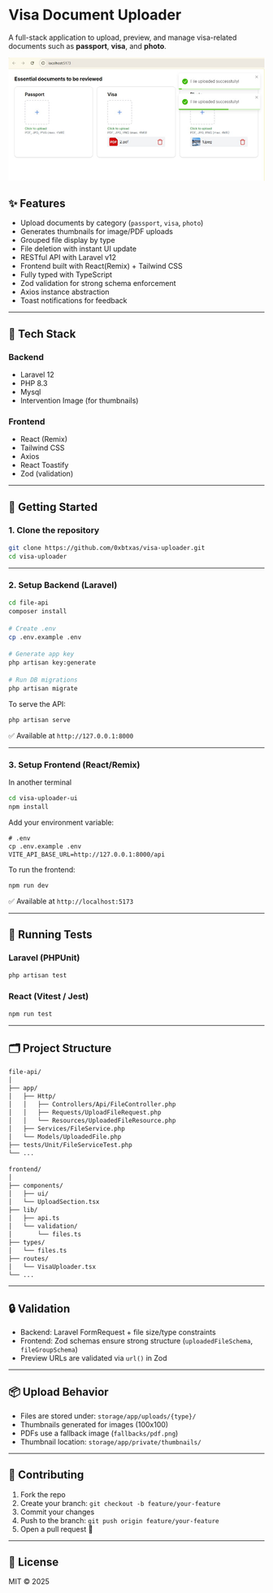 # Visa Document Uploader

A full-stack application to upload, preview, and manage visa-related documents such as **passport**, **visa**, and **photo**.

![Screenshot](./file-api/screenshots/Screenshot_1.jpg)

## ✨ Features

- Upload documents by category (`passport`, `visa`, `photo`)
- Generates thumbnails for image/PDF uploads
- Grouped file display by type
- File deletion with instant UI update
- RESTful API with Laravel v12
- Frontend built with React(Remix) + Tailwind CSS
- Fully typed with TypeScript
- Zod validation for strong schema enforcement
- Axios instance abstraction
- Toast notifications for feedback

---

## 🔧 Tech Stack

### Backend

- Laravel 12
- PHP 8.3
- Mysql
- Intervention Image (for thumbnails)

### Frontend

- React (Remix)
- Tailwind CSS
- Axios
- React Toastify
- Zod (validation)

---

## 🚀 Getting Started

### 1. Clone the repository

```bash
git clone https://github.com/0xbtxas/visa-uploader.git
cd visa-uploader
```

---

### 2. Setup Backend (Laravel)

```bash
cd file-api
composer install

# Create .env
cp .env.example .env

# Generate app key
php artisan key:generate

# Run DB migrations
php artisan migrate
```

To serve the API:

```bash
php artisan serve
```

✅ Available at `http://127.0.0.1:8000`

---

### 3. Setup Frontend (React/Remix)

In another terminal

```bash
cd visa-uploader-ui
npm install
```

Add your environment variable:

```env
# .env
cp .env.example .env
VITE_API_BASE_URL=http://127.0.0.1:8000/api
```

To run the frontend:

```bash
npm run dev
```

✅ Available at `http://localhost:5173`

---

## 🧪 Running Tests

### Laravel (PHPUnit)

```bash
php artisan test
```

### React (Vitest / Jest)

```bash
npm run test
```

---

## 🗂️ Project Structure

```
file-api/
│
├── app/
│   ├── Http/
│   │   ├── Controllers/Api/FileController.php
│   │   ├── Requests/UploadFileRequest.php
│   │   └── Resources/UploadedFileResource.php
│   ├── Services/FileService.php
│   └── Models/UploadedFile.php
├── tests/Unit/FileServiceTest.php
└── ...

frontend/
│
├── components/
│   ├── ui/
│   └── UploadSection.tsx
├── lib/
│   ├── api.ts
│   └── validation/
│       └── files.ts
├── types/
│   └── files.ts
├── routes/
│   └── VisaUploader.tsx
└── ...
```

---

## 🔒 Validation

- Backend: Laravel FormRequest + file size/type constraints
- Frontend: Zod schemas ensure strong structure (`uploadedFileSchema`, `fileGroupSchema`)
- Preview URLs are validated via `url()` in Zod

---

## 📦 Upload Behavior

- Files are stored under: `storage/app/uploads/{type}/`
- Thumbnails generated for images (100x100)
- PDFs use a fallback image (`fallbacks/pdf.png`)
- Thumbnail location: `storage/app/private/thumbnails/`

---

## 🤝 Contributing

1. Fork the repo
2. Create your branch: `git checkout -b feature/your-feature`
3. Commit your changes
4. Push to the branch: `git push origin feature/your-feature`
5. Open a pull request 🚀

---

## 📄 License

MIT © 2025
